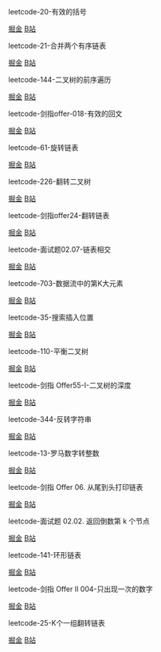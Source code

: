 
leetcode-20-有效的括号

[掘金](https://juejin.cn/post/7026561964524437511/)
[B站](https://www.bilibili.com/video/BV1DP4y1L7fC?spm_id_from=333.999.0.0)

leetcode-21-合并两个有序链表

[掘金](https://juejin.cn/post/7026564426979344415/)
[B站](https://www.bilibili.com/video/BV1dq4y1g732?spm_id_from=333.999.0.0)

leetcode-144-二叉树的前序遍历

[掘金](https://juejin.cn/post/7026579418260701198)
[B站](https://www.bilibili.com/video/BV1sv411T7aA?spm_id_from=333.999.0.0)

leetcode-剑指offer-018-有效的回文

[掘金](https://juejin.cn/post/7026566945579204644/)
[B站](https://www.bilibili.com/video/BV1yR4y177Ym?spm_id_from=333.999.0.0)

leetcode-61-旋转链表

[掘金](https://juejin.cn/post/7026960553021014023)
[B站](https://www.bilibili.com/video/BV1Mh411t7s7?spm_id_from=333.999.0.0)

leetcode-226-翻转二叉树

[掘金](https://juejin.cn/post/7026917806234927118)
[B站](https://www.bilibili.com/video/BV1nL4y1q7iu?spm_id_from=333.999.0.0)

leetcode-剑指offer24-翻转链表

[掘金](https://juejin.cn/post/7026922113000800287)
[B站](https://www.bilibili.com/video/BV1jr4y1C7P8?spm_id_from=333.999.0.0)

leetcode-面试题02.07-链表相交

[掘金](https://juejin.cn/post/7027304259586637832/)
[B站](https://www.bilibili.com/video/BV1sb4y187bg?spm_id_from=333.999.0.0)

leetcode-703-数据流中的第K大元素

[掘金](https://juejin.cn/post/7028031475505168392)
[B站](https://www.bilibili.com/video/BV1sb4y187bg?spm_id_from=333.999.0.0)

leetcode-35-搜索插入位置

[掘金](https://juejin.cn/post/7028034233671106567)
[B站](https://www.bilibili.com/video/BV1b34y1Z7EM?spm_id_from=333.999.0.0)

leetcode-110-平衡二叉树

[掘金](https://juejin.cn/post/7028041532028485646)
[B站](https://www.bilibili.com/video/BV1pq4y137E4?spm_id_from=333.999.0.0)

leetcode-剑指 Offer55-I-二叉树的深度

[掘金](https://juejin.cn/post/7028042926663942152/)
[B站](https://www.bilibili.com/video/BV1Mr4y1y7uF?spm_id_from=333.999.0.0)

leetcode-344-反转字符串

[掘金](https://juejin.cn/post/7028045968809394207)
[B站](https://www.bilibili.com/video/BV1mh411t7i5?spm_id_from=333.999.0.0)

leetcode-13-罗马数字转整数

[掘金](https://juejin.cn/post/7028141570931032071)
[B站](https://www.bilibili.com/video/BV1Xh411t7Mo?spm_id_from=333.999.0.0)

leetcode-剑指 Offer 06. 从尾到头打印链表

[掘金](https://juejin.cn/post/7028143282777653279/)
[B站](https://www.bilibili.com/video/BV1Cg411K7pn?spm_id_from=333.999.0.0)

leetcode-面试题 02.02. 返回倒数第 k 个节点

[掘金](https://juejin.cn/post/7028145025875705892/)
[B站](https://www.bilibili.com/video/BV1DU4y1g7Am?spm_id_from=333.999.0.0)

leetcode-141-环形链表

[掘金](https://juejin.cn/post/7028149146175406111/)
[B站](https://www.bilibili.com/video/BV1FF411Y7Qa?spm_id_from=333.999.0.0)

leetcode-剑指 Offer II 004-只出现一次的数字

[掘金](https://juejin.cn/post/7028407264314654728/)
[B站](https://www.bilibili.com/video/BV18P4y1j7Rv?spm_id_from=333.999.0.0)

leetcode-25-K个一组翻转链表

[掘金](https://juejin.cn/post/7028754308917100575)
[B站](https://www.bilibili.com/video/BV1e34y1Z7yN?spm_id_from=333.999.0.0)
